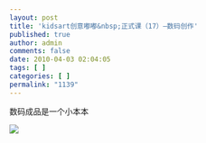 ```yaml
---
layout: post
title: 'kidsart创意嘟嘟&nbsp;正式课（17）—数码创作'
published: true
author: admin
comments: false
date: 2010-04-03 02:04:05
tags: [ ]
categories: [ ]
permalink: "1139"
---
```

数码成品是一个小本本


  


![][1]

 [1]: http://xujianian.com/jx/blog/UploadFiles/2010-4/43113702.jpg
